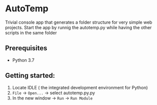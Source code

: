 # AutoTemp
Trivial console app that generates a folder structure for very simple web projects.
Start the app by runnig the autotemp.py while having the other scripts in the same folder

## Prerequisites
- Python 3.7  

## Getting started:
1. Locate IDLE ( the integrated development environment for Python)
2. `File` -> `Open...` -> select autotemp.py.py
3. In the new window -> `Run` -> `Run Module`
